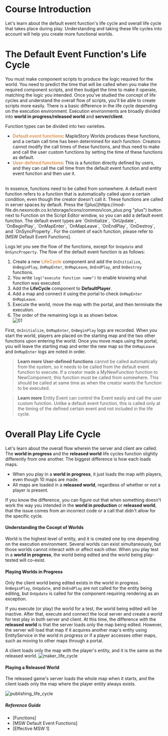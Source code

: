 # Course Introduction
Let's learn about the default event function's life cycle and overall life cycle that takes place during play. 
Understanding and taking these life cycles into account will help you create more functional worlds.

# The Default Event Function's Life Cycle
You must make component scripts to produce the logic required for the world. You need to predict the time that will be called when you make the required component scripts, and then budget the time to make it operate, matching the logic you intended.
Once you've studied the concept of life cycles and understand the overall flow of scripts, you'll be able to create scripts more easily. 
There is a basic difference in the life cycle depending on the execution environment. Execution environments are broadly divided into **world in progress/released world** and **server/client**.

Function types can be divided into two varieties. 

* <span style="color: #dc9656">**Default event functions**</span>: MapleStory Worlds produces these functions, and a certain call time has been determined for each function. Creators cannot modify the call times of these functions, and thus need to make and call the user custom functions by setting the time of these functions as default.
* <span style="color: #dc9656">**User-defined functions**</span>: This is a function directly defined by users, and they can call the call time from the default event function and entity event function and then use it.
<br>
In essence, functions need to be called from somewhere. A default event function refers to a function that is automatically called upon a certain condition, even though the creator doesn't call it. These functions are called in server spaces by default. Press the ![plus](https://mod-file.dn.nexoncdn.co.kr/storage/icons/common/icon_plus.png "plus") button next to Function on the Script Editor window, so you can add a default event function. The default event types are `OnInitialize`, `OnUpdate`, `OnBeginPlay`, `OnMapEnter`, `OnMapLeave`, `OnEndPlay`, `OnDestroy`, and `OnSyncProperty`. For the content of each function, please refer to [MSW Default Event Functions]. 

Logs let you see the flow of the functions, except for `OnUpdate` and `OnSyncProperty`. The flow of the default event function is as follows:
1. Create a new <span style="color: #dc9656">**LifeCycle**</span> component and add the `OnInitialize`, `OnBeginPlay`, `OnMapEnter`, `OnMapLeave`, `OnEndPlay`, and `OnDestroy` functions.
2. You write `log("execute function name")` to enable knowing what function was executed.
3. Add the **LifeCycle** component to **DefaultPlayer**.
4. Add a map and connect it using the portal to check `OnMapEnter` `OnMapLeave`.
5. Execute the world, move the map with the portal, and then terminate the execution.
6. The order of the remaining logs is as shown below.<br> 
![01](https://mod-file.dn.nexoncdn.co.kr/bbs/1683859157721a85006486490435ba29d7b5deea1e2f7.gif "01")

First, `OnInitialize`, `OnMapEnter`, `OnBeginPlay` logs are recorded. When you start the world, players are placed on the starting map and the two other functions upon entering the world. Once you move maps using the portal, you will leave the starting map and enter the new map so the `OnMapLeave` and `OnMapEnter` logs are noted in order. 

> <span style="color: #585858">**Learn more**
> **User-defined functions** cannot be called automatically from the system, so it needs to be called from the default event function to execute.
> If a creator made a MyNewFunction function to NewComponent, this function must be called from somewhere.
> This should be called at same time as when the creator wants the function to be executed.</span>

><span style="color: #585858">**Learn more**
> Entity Event can control the Event easily and call the user custom function. 
> Unlike a default event function, this is called only at the timing of the defined certain event and not included in the life cycle.</span>
# Overall Play Life Cycle
Let's learn about the overall flow wherein the server and client are called. The **world in progress** and the **released world** life cycles function slightly differently from one another.
The biggest difference is how each loads maps.
* When you play in a **world in progress**, it just loads the map with players, even though 10 maps are made. 
* All maps are loaded in a **released world**, regardless of whether or not a player is present. 

If you know the difference, you can figure out that when something doesn't work the way you intended in the **world in production** or **released world**, that the issue comes from an incorrect code or a call that didn't allow for the specific cycle.

#### Understanding the Cocept of Worlds
World is the highest level of entity, and it is created one by one depending on the execution environment.
Several worlds can exist simultaneously, but those worlds cannot interact with or affect each other.
When you play test in a **world in progress**, the world being edited and the world being play-tested will co-exist.

#### Playing Worlds in Progress
Only the client world being edited exists in the world in progress. `OnBeginPlay`, `OnUpdate`, and `OnEndPlay` are not called for the entity being editing, but `OnUpdate` is called for the component requiring rendering as an exception.

If you execute (or play) the world for a test, the world being edited will be inactive. After that, execute and connect the local server and create a world for test play in both server and client. At this time, the difference with the **released world** is that the server loads only the map being edited. However, the server will load that map if it acquires another map's entity using EntityService in the world in progress or if a player accesses other maps, such as moving to other maps through a portal.

A client loads only the map with the player's entity, and it is the same as the released world.
![maker_life_cycle](https://mod-file.dn.nexoncdn.co.kr/bbs/168386511019034f5d9ec657a46498ada3e73e4b80aa6.png "maker_life_cycle")
#### Playing a Released World
The released game's server loads the whole map when it starts, and the client loads only the map where the player entity always exists.

![publishing_life_cycle](https://mod-file.dn.nexoncdn.co.kr/bbs/1683865126694afeaa429658545449a876643960ffb68.png "publishing_life_cycle")

##### Reference Guide
* [Functions]
* [MSW Default Event Functions]
* [Effective MSW 1]


